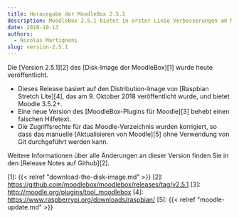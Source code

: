 ```yaml
---
title: Herausgabe der MoodleBox 2.5.1
description: MoodleBox 2.5.1 bietet in erster Linie Verbesserungen am MoodleBox-Dashboard, einschließlich einer viel besseren kontextuellen Hilfe.
date: 2018-10-13
authors:
  - Nicolas Martignoni
slug: version-2.5.1
---
```


Die [Version 2.5.1][2] des [Disk-Image der MoodleBox][1] wurde heute veröffentlicht.

  - Dieses Release basiert auf den Distribution-Image von [Raspbian Stretch Lite][4], das am 9. Oktober 2018 veröffentlicht wurde, und bietet Moodle 3.5.2+.
  - Eine neue Version des [MoodleBox-Plugins für Moodle][3] behebt einen falschen Hilfetext.
  - Die Zugriffsrechte für das Moodle-Verzeichnis wurden korrigiert, so dass das manuelle [Aktualisieren von Moodle][5] ohne Verwendung von Git durchgeführt werden kann.

Weitere Informationen über alle Änderungen an dieser Version finden Sie in den [Release Notes auf Github][2].

 [1]: {{< relref "download-the-disk-image.md" >}}
 [2]: https://github.com/moodlebox/moodlebox/releases/tag/v2.5.1
 [3]: http://moodle.org/plugins/tool_moodlebox
 [4]: https://www.raspberrypi.org/downloads/raspbian/
 [5]: {{< relref "moodle-update.md" >}}
